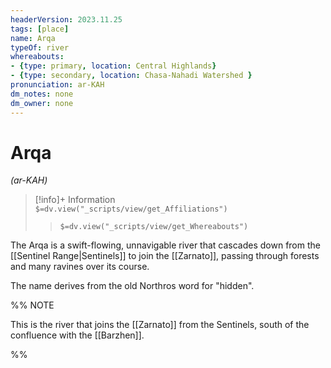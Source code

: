 ```yaml
---
headerVersion: 2023.11.25
tags: [place]
name: Arqa
typeOf: river
whereabouts: 
- {type: primary, location: Central Highlands}
- {type: secondary, location: Chasa-Nahadi Watershed }
pronunciation: ar-KAH
dm_notes: none
dm_owner: none
---
```

# Arqa
*(ar-KAH)*
>[!info]+ Information  
> `$=dv.view("_scripts/view/get_Affiliations")`  
>> `$=dv.view("_scripts/view/get_Whereabouts")`

The Arqa is a swift-flowing, unnavigable river that cascades down from the [[Sentinel Range|Sentinels]] to join the [[Zarnato]], passing through forests and many ravines over its course.

The name derives from the old Northros word for "hidden". 

%% NOTE

This is the river that joins the [[Zarnato]] from the Sentinels, south of the confluence with the [[Barzhen]]. 

%%
